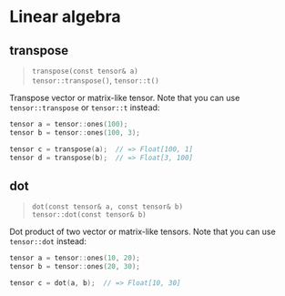 # Linear algebra

## transpose
 
> `transpose(const tensor& a)` \
> `tensor::transpose()`, `tensor::t()`

Transpose vector or matrix-like tensor. Note that you can use `tensor::transpose` or `tensor::t` instead:

```cpp
tensor a = tensor::ones(100);
tensor b = tensor::ones(100, 3);

tensor c = transpose(a);  // => Float[100, 1]
tensor d = transpose(b);  // => Float[3, 100]
```

## dot

> `dot(const tensor& a, const tensor& b)` \
> `tensor::dot(const tensor& b)`

Dot product of two vector or matrix-like tensors. Note that you can use `tensor::dot` instead:

```cpp
tensor a = tensor::ones(10, 20);
tensor b = tensor::ones(20, 30);

tensor c = dot(a, b);  // => Float[10, 30]
```
